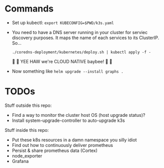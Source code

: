 Commands
===

- Set up kubectl: `export KUBECONFIG=$PWD/k3s.yaml`

- You need to have a DNS server running in your cluster for serviec discovery purposes. It maps the name of each services to its ClusterIP. So...

  ```
  ./coredns-deployment/kubernetes/deploy.sh | kubectl apply -f -
  ```

  🤠 🤠 YEE HAW we're CLOUD NATIVE baybee! 🤠 🤠

- Now something like `helm upgrade --install graphs .`

TODOs
===

Stuff outside this repo:

- Find a way to monitor the cluster host OS (host upgrade status)?
- Install system-upgrade-controller to auto-upgrade k3s

Stuff inside this repo:

- Put these k8s resources in a damn namespace you silly idiot
- Find out how to continuously deliver prometheus
- Persist & share prometheus data (Cortex)
- node_exporter
- Grafana
